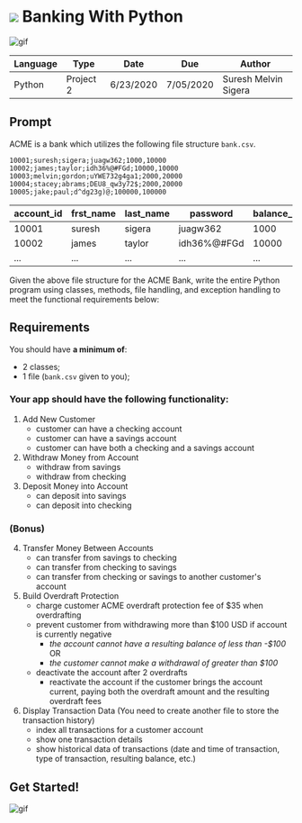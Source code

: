 # ![](https://ga-dash.s3.amazonaws.com/production/assets/logo-9f88ae6c9c3871690e33280fcf557f33.png) Banking With Python

![gif](https://media2.giphy.com/media/y3B74VeWI2QQE/giphy.gif)

| Language | Type          | Date  | Due | Author               |
| -------- | ------------- | ----- | ---- | -------------------- |
| Python   | Project 2 | 6/23/2020 | 7/05/2020 | Suresh Melvin Sigera |

## Prompt

ACME is a bank which utilizes the following file structure `bank.csv`.

```text
10001;suresh;sigera;juagw362;1000,10000
10002;james;taylor;idh36%@#FGd;10000,10000
10003;melvin;gordon;uYWE732g4ga1;2000,20000
10004;stacey;abrams;DEU8_qw3y72$;2000,20000
10005;jake;paul;d^dg23g)@;100000,100000
```

| account_id | frst_name | last_name | password | balance_checking | balance_savings|
| -------- | ------------- | ----- | ---- | ---------- |---------- |
| 10001 | suresh | sigera | juagw362 | 1000 | 10000 | 
| 10002 | james | taylor | idh36%@#FGd | 10000 | 10000 |
| ... | ... | ... | ... | ... | ... |

Given the above file structure for the ACME Bank, write the entire Python program using classes, methods, file handling, and exception handling to meet the functional requirements below:

## Requirements

You should have **a minimum of**:

* 2 classes;
* 1 file (`bank.csv` given to you);

### Your app should have the following functionality:
1. Add New Customer
     * customer can have a checking account
     * customer can have a savings account
     * customer can have both a checking and a savings account
2. Withdraw Money from Account
    * withdraw from savings
    * withdraw from checking
3. Deposit Money into Account
     * can deposit into savings
     * can deposit into checking
### (Bonus)
4. Transfer Money Between Accounts
     * can transfer from savings to checking
     * can transfer from checking to savings
     * can transfer from checking or savings to another customer's account
5. Build Overdraft Protection 
     * charge customer ACME overdraft protection fee of $35 when overdrafting
     * prevent customer from withdrawing more than $100 USD if account is currently negative
        * _the account cannot have a resulting balance of less than -$100_
      OR
       * _the customer cannot make a withdrawal of greater than $100_
     * deactivate the account after 2 overdrafts
       * reactivate the account if the customer brings the account current, paying both the overdraft amount and the resulting overdraft fees
6. Display Transaction Data (You need to create another file to store the transaction history)
     * index all transactions for a customer account
     * show one transaction details
     * show historical data of transactions (date and time of transaction, type of transaction, resulting balance, etc.)
## Get Started!

![gif](https://media1.tenor.com/images/757db74e0691919301cb3414f642beef/tenor.gif?itemid=3561747)
